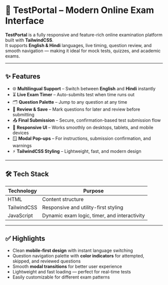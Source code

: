 # 📝 TestPortal – Modern Online Exam Interface

**TestPortal** is a fully responsive and feature-rich online examination platform built with **TailwindCSS**.  
It supports **English & Hindi** languages, live timing, question review, and smooth navigation — making it ideal for mock tests, quizzes, and academic exams.

---

## ✨ Features

- 🌐 **Multilingual Support** – Switch between **English** and **Hindi** instantly  
- ⏳ **Live Exam Timer** – Auto-submits test when time runs out  
- 🗂️ **Question Palette** – Jump to any question at any time  
- 🔖 **Review & Save** – Mark questions for later and review before submitting  
- 📤 **Final Submission** – Secure, confirmation-based test submission flow  
- 📱 **Responsive UI** – Works smoothly on desktops, tablets, and mobile devices  
- 🪟 **Modal Pop-ups** – For instructions, submission confirmation, and warnings  
- ⚡ **TailwindCSS Styling** – Lightweight, fast, and modern design

---

## 🛠️ Tech Stack

| Technology   | Purpose                                   |
|--------------|-------------------------------------------|
| HTML         | Content structure                         |
| TailwindCSS  | Responsive and utility-first styling      |
| JavaScript   | Dynamic exam logic, timer, and interactivity |

---

## ✅ Highlights

- Clean **mobile-first design** with instant language switching  
- Question navigation palette with **color indicators** for attempted, skipped, and reviewed questions  
- Smooth **modal transitions** for better user experience  
- Lightweight and fast loading — perfect for real-time tests  
- Easily customizable for different exam patterns
